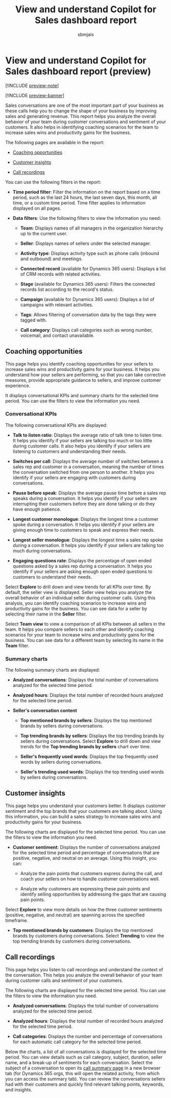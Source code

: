 ﻿---
title: View and understand Copilot for Sales dashboard report
description: Identify coaching opportunities and increase sales wins and productivity gains for your business with the help of Copilot for Sales dashboard report.
ms.date: 02/01/2024
ms.topic: article
ms.service: microsoft-sales-copilot
author: sbmjais
ms.author: shjais
ms.custom:
  - ai-gen-docs-bap
  - ai-gen-desc
  - ai-seo-date:01/28/2024
---

# View and understand Copilot for Sales dashboard report (preview)

[!INCLUDE [preview-note](includes/preview-note.md)]

[!INCLUDE [preview-banner](includes/preview-banner.md)]

Sales conversations are one of the most important part of your business as these calls help you to change the shape of your business by improving sales and generating revenue. This report helps you analyze the overall behavior of your team during customer conversations and sentiment of your customers. It also helps in identifying coaching scenarios for the team to increase sales wins and productivity gains for the business.

The following pages are available in the report:

-   [Coaching opportunities](#coaching-opportunities)

-   [Customer insights](#customer-insights)

-   [Call recordings](#call-recordings)

You can use the following filters in the report:

- **Time period filter**: Filter the information on the report based on a time period, such as the last 24 hours, the last seven days, this month, all time, or a custom time period. Time filter applies to information displayed on all pages.

- **Data filters**: Use the following filters to view the information you need:

    - **Team**: Displays names of all managers in the organization hierarchy up to the current user.

    - **Seller**: Displays names of sellers under the selected manager.

    - **Activity type**: Displays activity type such as phone calls (inbound and outbound) and meetings.

    - **Connected record** (available for Dynamics 365 users): Displays a list of CRM records with related activities.

    - **Stage** (available for Dynamics 365 users): Filters the connected records list according to the record's status.

    - **Campaign** (available for Dynamics 365 users): Displays a list of campaigns with relevant activities.

    - **Tags**: Allows filtering of conversation data by the tags they were tagged with.

    - **Call category**: Displays call categories such as wrong number, voicemail, and contact unavailable.

## Coaching opportunities

This page helps you identify coaching opportunities for your sellers to increase sales wins and productivity gains for your business. It helps you understand how your sellers are performing, so that you can take corrective measures, provide appropriate guidance to sellers, and improve customer experience.

It displays conversational KPIs and summary charts for the selected time period. You can use the filters to view the information you need.

### Conversational KPIs

The following conversational KPIs are displayed:

- **Talk to listen ratio**: Displays the average ratio of talk time to listen time. It helps you identify if your sellers are talking too much or too little during customer calls. It also helps you identify if your sellers are listening to customers and understanding their needs.

- **Switches per call**: Displays the average number of switches between a sales rep and customer in a conversation, meaning the number of times the conversation switched from one person to another. It helps you identify if your sellers are engaging with customers during conversations.

- **Pause before speak**: Displays the average pause time before a sales rep speaks during a conversation. It helps you identify if your sellers are interrupting their customers before they are done talking or do they have enough patience.

- **Longest customer monologue**: Displays the longest time a customer spoke during a conversation. It helps you identify if your sellers are giving enough time to customers to speak and express their needs.

- **Longest seller monologue**: Displays the longest time a sales rep spoke during a conversation. It helps you identify if your sellers are talking too much during conversations.

- **Engaging questions rate**: Displays the percentage of open ended questions asked by a sales rep during a conversation. It helps you identify if your sellers are asking enough open ended questions to customers to understand their needs.

Select **Explore** to drill down and view trends for all KPIs over time. By default, the seller view is displayed. Seller view helps you analyze the overall behavior of an individual seller during customer calls. Using this analysis, you can identify coaching scenarios to increase wins and productivity gains for the business. You can see data for a seller by selecting their name in the **Seller** filter.

Select **Team view** to view a comparison of all KPIs between all sellers in the team. It helps you compare sellers to each other and identify coaching scenarios for your team to increase wins and productivity gains for the business. You can see data for a different team by selecting its name in the **Team** filter.

### Summary charts

The following summary charts are displayed:

- **Analyzed conversations**: Displays the total number of conversations analyzed for the selected time period.

- **Analyzed hours**: Displays the total number of recorded hours analyzed for the selected time period.

- **Seller's conversation content**

    - **Top mentioned brands by sellers**: Displays the top mentioned brands by sellers during conversations.

    - **Top trending brands by sellers**: Displays the top trending brands by sellers during conversations. Select **Explore** to drill down and view trends for the **Top trending brands by sellers** chart over time.

    - **Seller's frequently used words**: Displays the top frequently used words by sellers during conversations.

    - **Seller's trending used words**: Displays the top trending used words by sellers during conversations.

## Customer insights

This page helps you understand your customers better. It displays customer sentiment and the top brands that your customers are talking about. Using this information, you can build a sales strategy to increase sales wins and productivity gains for your business.

The following charts are displayed for the selected time period. You can use the filters to view the information you need.

- **Customer sentiment**: Displays the number of conversations analyzed for the selected time period and percentage of conversations that are positive, negative, and neutral on an average. Using this insight, you can:

    -   Analyze the pain points that customers express during the call, and coach your sellers on how to handle customer conversations well.

    -   Analyze why customers are expressing these pain points and identify selling opportunities by addressing the gaps that are causing pain points.

Select **Explore** to view more details on how the three customer sentiments (positive, negative, and neutral) are spanning across the specified timeframe.

- **Top mentioned brands by customers**: Displays the top mentioned brands by customers during conversations. Select **Trending** to view the top trending brands by customers during conversations.

## Call recordings

This page helps you listen to call recordings and understand the context of the conversation. This helps you analyze the overall behavior of your team during customer calls and sentiment of your customers.

The following charts are displayed for the selected time period. You can use the filters to view the information you need.

- **Analyzed conversations**: Displays the total number of conversations analyzed for the selected time period.

- **Analyzed hours**: Displays the total number of recorded hours analyzed for the selected time period.

- **Call categories**: Displays the number and percentage of conversations for each automatic call category for the selected time period.

Below the charts, a list of all conversations is displayed for the selected time period. You can view details such as call category, subject, duration, seller name, and a break-up of sentiments for each conversation. Select the subject of a conversation to open its [call summary page](view-understand-meeting-summary.md) in a new browser tab (for Dynamics 365 orgs, this will open the related activity, from which you can access the summary tab). You can review the conversations sellers had with their customers and quickly find relevant talking points, keywords, and insights.


